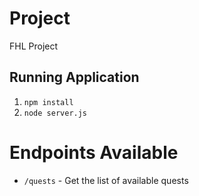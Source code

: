 # Project

FHL Project

## Running Application

1. `npm install`
2. `node server.js`

# Endpoints Available

- `/quests` - Get the list of available quests
